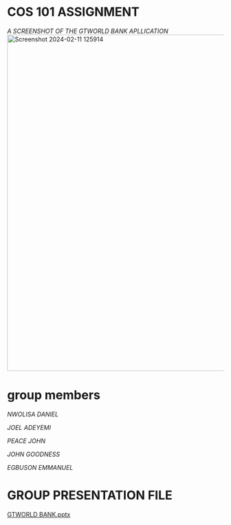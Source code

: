 # COS 101 ASSIGNMENT
_A SCREENSHOT OF THE GTWORLD BANK APLLICATION_
<img width="782" alt="Screenshot 2024-02-11 125914" src="https://github.com/Nwolisa2024/COS-101-ASSIGNMENT/assets/159129872/f0342035-afa9-4173-be9c-0c4325fd808d">
# group members
_NWOLISA DANIEL_

_JOEL ADEYEMI_

_PEACE JOHN_

_JOHN GOODNESS_

_EGBUSON EMMANUEL_

# GROUP PRESENTATION FILE
[GTWORLD BANK.pptx](https://github.com/Nwolisa2024/COS-101-ASSIGNMENT/files/14234871/GTWORLD.BANK.pptx)

